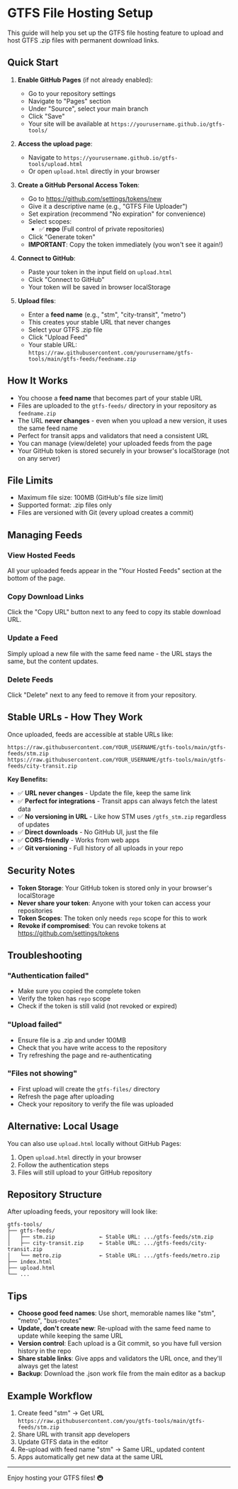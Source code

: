 # GTFS File Hosting Setup

This guide will help you set up the GTFS file hosting feature to upload and host GTFS .zip files with permanent download links.

## Quick Start

1. **Enable GitHub Pages** (if not already enabled):
   - Go to your repository settings
   - Navigate to "Pages" section
   - Under "Source", select your main branch
   - Click "Save"
   - Your site will be available at `https://yourusername.github.io/gtfs-tools/`

2. **Access the upload page**:
   - Navigate to `https://yourusername.github.io/gtfs-tools/upload.html`
   - Or open `upload.html` directly in your browser

3. **Create a GitHub Personal Access Token**:
   - Go to https://github.com/settings/tokens/new
   - Give it a descriptive name (e.g., "GTFS File Uploader")
   - Set expiration (recommend "No expiration" for convenience)
   - Select scopes:
     - ✅ **repo** (Full control of private repositories)
   - Click "Generate token"
   - **IMPORTANT**: Copy the token immediately (you won't see it again!)

4. **Connect to GitHub**:
   - Paste your token in the input field on `upload.html`
   - Click "Connect to GitHub"
   - Your token will be saved in browser localStorage

5. **Upload files**:
   - Enter a **feed name** (e.g., "stm", "city-transit", "metro")
   - This creates your stable URL that never changes
   - Select your GTFS .zip file
   - Click "Upload Feed"
   - Your stable URL: `https://raw.githubusercontent.com/yourusername/gtfs-tools/main/gtfs-feeds/feedname.zip`

## How It Works

- You choose a **feed name** that becomes part of your stable URL
- Files are uploaded to the `gtfs-feeds/` directory in your repository as `feedname.zip`
- The URL **never changes** - even when you upload a new version, it uses the same feed name
- Perfect for transit apps and validators that need a consistent URL
- You can manage (view/delete) your uploaded feeds from the page
- Your GitHub token is stored securely in your browser's localStorage (not on any server)

## File Limits

- Maximum file size: 100MB (GitHub's file size limit)
- Supported format: .zip files only
- Files are versioned with Git (every upload creates a commit)

## Managing Feeds

### View Hosted Feeds
All your uploaded feeds appear in the "Your Hosted Feeds" section at the bottom of the page.

### Copy Download Links
Click the "Copy URL" button next to any feed to copy its stable download URL.

### Update a Feed
Simply upload a new file with the same feed name - the URL stays the same, but the content updates.

### Delete Feeds
Click "Delete" next to any feed to remove it from your repository.

## Stable URLs - How They Work

Once uploaded, feeds are accessible at stable URLs like:
```
https://raw.githubusercontent.com/YOUR_USERNAME/gtfs-tools/main/gtfs-feeds/stm.zip
https://raw.githubusercontent.com/YOUR_USERNAME/gtfs-tools/main/gtfs-feeds/city-transit.zip
```

**Key Benefits:**
- ✅ **URL never changes** - Update the file, keep the same link
- ✅ **Perfect for integrations** - Transit apps can always fetch the latest data
- ✅ **No versioning in URL** - Like how STM uses `/gtfs_stm.zip` regardless of updates
- ✅ **Direct downloads** - No GitHub UI, just the file
- ✅ **CORS-friendly** - Works from web apps
- ✅ **Git versioning** - Full history of all uploads in your repo

## Security Notes

- **Token Storage**: Your GitHub token is stored only in your browser's localStorage
- **Never share your token**: Anyone with your token can access your repositories
- **Token Scopes**: The token only needs `repo` scope for this to work
- **Revoke if compromised**: You can revoke tokens at https://github.com/settings/tokens

## Troubleshooting

### "Authentication failed"
- Make sure you copied the complete token
- Verify the token has `repo` scope
- Check if the token is still valid (not revoked or expired)

### "Upload failed"
- Ensure file is a .zip and under 100MB
- Check that you have write access to the repository
- Try refreshing the page and re-authenticating

### "Files not showing"
- First upload will create the `gtfs-files/` directory
- Refresh the page after uploading
- Check your repository to verify the file was uploaded

## Alternative: Local Usage

You can also use `upload.html` locally without GitHub Pages:
1. Open `upload.html` directly in your browser
2. Follow the authentication steps
3. Files will still upload to your GitHub repository

## Repository Structure

After uploading feeds, your repository will look like:
```
gtfs-tools/
├── gtfs-feeds/
│   ├── stm.zip              ← Stable URL: .../gtfs-feeds/stm.zip
│   ├── city-transit.zip     ← Stable URL: .../gtfs-feeds/city-transit.zip
│   └── metro.zip            ← Stable URL: .../gtfs-feeds/metro.zip
├── index.html
├── upload.html
└── ...
```

## Tips

- **Choose good feed names**: Use short, memorable names like "stm", "metro", "bus-routes"
- **Update, don't create new**: Re-upload with the same feed name to update while keeping the same URL
- **Version control**: Each upload is a Git commit, so you have full version history in the repo
- **Share stable links**: Give apps and validators the URL once, and they'll always get the latest
- **Backup**: Download the .json work file from the main editor as a backup

## Example Workflow

1. Create feed "stm" → Get URL `https://raw.githubusercontent.com/you/gtfs-tools/main/gtfs-feeds/stm.zip`
2. Share URL with transit app developers
3. Update GTFS data in the editor
4. Re-upload with feed name "stm" → Same URL, updated content
5. Apps automatically get new data at the same URL

---

Enjoy hosting your GTFS files! 🚇
